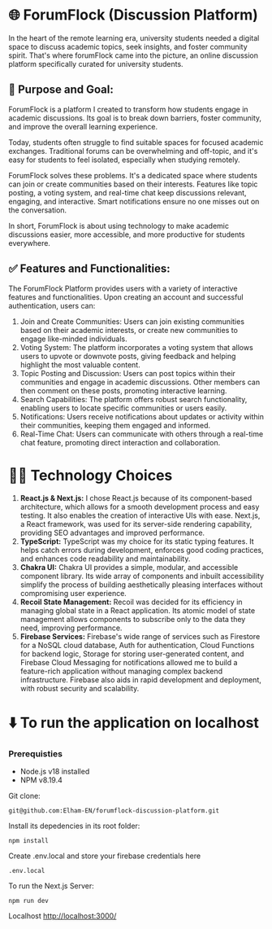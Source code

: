 # 🌐 ForumFlock (Discussion Platform)

In the heart of the remote learning era, university students needed a digital space to discuss academic topics, seek insights, and foster community spirit. That's where forumFlock came into the picture, an online discussion platform specifically curated for university students.

## 🚀 Purpose and Goal:

ForumFlock is a platform I created to transform how students engage in academic discussions. Its goal is to break down barriers, foster community, and improve the overall learning experience.

Today, students often struggle to find suitable spaces for focused academic exchanges. Traditional forums can be overwhelming and off-topic, and it's easy for students to feel isolated, especially when studying remotely.

ForumFlock solves these problems. It's a dedicated space where students can join or create communities based on their interests. Features like topic posting, a voting system, and real-time chat keep discussions relevant, engaging, and interactive. Smart notifications ensure no one misses out on the conversation.

In short, ForumFlock is about using technology to make academic discussions easier, more accessible, and more productive for students everywhere.

## ✅ Features and Functionalities:

The ForumFlock Platform provides users with a variety of interactive features and functionalities. Upon creating an account and successful authentication, users can:

1. Join and Create Communities: Users can join existing communities based on their academic interests, or create new communities to engage like-minded individuals.
2. Voting System: The platform incorporates a voting system that allows users to upvote or downvote posts, giving feedback and helping highlight the most valuable content.
3. Topic Posting and Discussion: Users can post topics within their communities and engage in academic discussions. Other members can then comment on these posts, promoting interactive learning.
4. Search Capabilities: The platform offers robust search functionality, enabling users to locate specific communities or users easily.
5. Notifications: Users receive notifications about updates or activity within their communities, keeping them engaged and informed.
6. Real-Time Chat: Users can communicate with others through a real-time chat feature, promoting direct interaction and collaboration.

# :technologist: Technology Choices

1. **React.js & Next.js:** I chose React.js because of its component-based architecture, which allows for a smooth development process and easy testing. It also enables the creation of interactive UIs with ease. Next.js, a React framework, was used for its server-side rendering capability, providing SEO advantages and improved performance.
2. **TypeScript:** TypeScript was my choice for its static typing features. It helps catch errors during development, enforces good coding practices, and enhances code readability and maintainability.
3. **Chakra UI:** Chakra UI provides a simple, modular, and accessible component library. Its wide array of components and inbuilt accessibility simplify the process of building aesthetically pleasing interfaces without compromising user experience.
4. **Recoil State Management:** Recoil was decided for its efficiency in managing global state in a React application. Its atomic model of state management allows components to subscribe only to the data they need, improving performance.
5. **Firebase Services:** Firebase's wide range of services such as Firestore for a NoSQL cloud database, Auth for authentication, Cloud Functions for backend logic, Storage for storing user-generated content, and Firebase Cloud Messaging for notifications allowed me to build a feature-rich application without managing complex backend infrastructure. Firebase also aids in rapid development and deployment, with robust security and scalability.

# ⬇️ To run the application on localhost

### Prerequisties

- Node.js v18 installed
- NPM v8.19.4

Git clone:

```
git@github.com:Elham-EN/forumflock-discussion-platform.git
```

Install its depedencies in its root folder:

```
npm install
```

Create .env.local and store your firebase credentials here

```
.env.local
```

To run the Next.js Server:

```
npm run dev
```

Localhost
[http://localhost:3000/](http://localhost:3000/)
